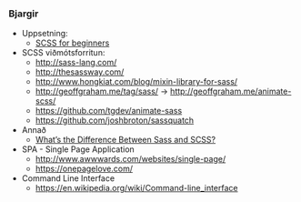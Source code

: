 ### Bjargir
*	Uppsetning: 
	* [SCSS for beginners](https://medium.com/@ricardozea/sass-for-beginners-the-friendliest-guide-about-how-to-install-use-sass-on-windows-22ff4a32c1f7#.rrxvb8z7f)
* 	SCSS viðmótsforritun: 
	*	http://sass-lang.com/
	*	http://thesassway.com/
	*	http://www.hongkiat.com/blog/mixin-library-for-sass/
	*	http://geoffgraham.me/tag/sass/ -> http://geoffgraham.me/animate-scss/
	*	https://github.com/tgdev/animate-sass
	*	https://github.com/joshbroton/sassquatch
* Annað
	*	[What’s the Difference Between Sass and SCSS?](https://www.sitepoint.com/whats-difference-sass-scss/)
*	SPA - Single Page Application
	*	http://www.awwwards.com/websites/single-page/
	*	https://onepagelove.com/ 
*	Command Line Interface
	*	https://en.wikipedia.org/wiki/Command-line_interface